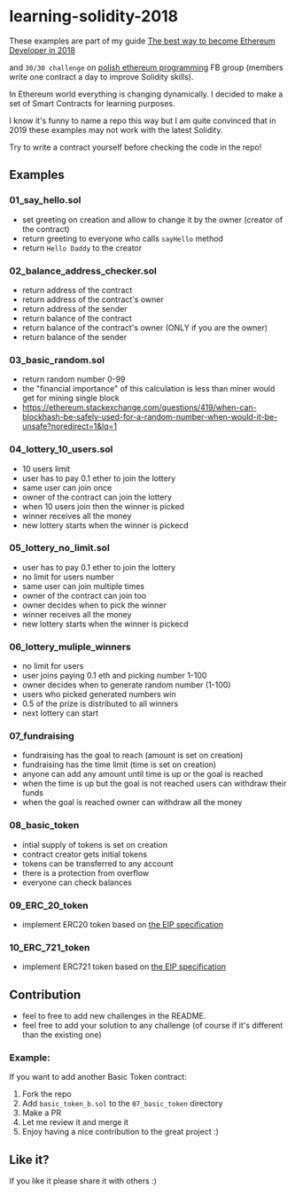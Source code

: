# learning-solidity-2018

These examples are part of my guide [The best way to become Ethereum Developer in 2018](https://medium.com/@pbrudny/the-best-way-to-become-ethereum-solidity-developer-in-2018-5606e54646e6)

and `30/30 challenge` on [polish ethereum programming](https://www.facebook.com/groups/531936723867447/?ref=bookmarks) FB group (members write one contract a day to improve Solidity skills).

In Ethereum world everything is changing dynamically.
I decided to make a set of Smart Contracts for learning purposes.

I know it's funny to name a repo this way but I am quite convinced that in 2019 these examples may not work with the latest Solidity.

Try to write a contract yourself before checking the code in the repo!

## Examples

### 01_say_hello.sol
* set greeting on creation and allow to change it by the owner (creator of the contract)
* return greeting to everyone who calls `sayHello` method
* return `Hello Daddy` to the creator

### 02_balance_address_checker.sol
* return address of the contract
* return address of the contract's owner
* return address of the sender
* return balance of the contract
* return balance of the contract's owner (ONLY if you are the owner)
* return balance of the sender

### 03_basic_random.sol
* return random number 0-99
* the "financial importance" of this calculation is less than miner would get for mining single block
* https://ethereum.stackexchange.com/questions/419/when-can-blockhash-be-safely-used-for-a-random-number-when-would-it-be-unsafe?noredirect=1&lq=1

### 04_lottery_10_users.sol
* 10 users limit
* user has to pay 0.1 ether to join the lottery
* same user can join once
* owner of the contract can join the lottery
* when 10 users join then the winner is picked
* winner receives all the money
* new lottery starts when the winner is pickecd

### 05_lottery_no_limit.sol
* user has to pay 0.1 ether to join the lottery
* no limit for users number   
* same user can join multiple times
* owner of the contract can join too
* owner decides when to pick the winner
* winner receives all the money
* new lottery starts when the winner is pickecd

### 06_lottery_muliple_winners
* no limit for users
* user joins paying 0.1 eth and picking number 1-100
* owner decides when to generate random number (1-100) 
* users who picked generated numbers win
* 0.5 of the prize is distributed to all winners
* next lottery can start 

### 07_fundraising
* fundraising has the goal to reach (amount is set on creation)
* fundraising has the time limit (time is set on creation)
* anyone can add any amount until time is up or the goal is reached
* when the time is up but the goal is not reached users can withdraw their funds
* when the goal is reached owner can withdraw all the money

### 08_basic_token
* intial supply of tokens is set on creation
* contract creator gets initial tokens
* tokens can be transferred to any account
* there is a protection from overflow
* everyone can check balances

### 09_ERC_20_token
* implement ERC20 token based on [the EIP specification]( https://github.com/ethereum/EIPs/blob/master/EIPS/eip-20.md)

### 10_ERC_721_token
* implement ERC721 token based on [the EIP specification]( https://github.com/ethereum/EIPs/blob/master/EIPS/eip-721.md)

## Contribution
* feel to free to add new challenges in the README.
* feel free to add your solution to any challenge (of course if it's different than the existing one)

### Example: 
If you want to add another Basic Token contract:
1. Fork the repo
2. Add `basic_token_b.sol` to the `07_basic_token` directory
3. Make a PR
4. Let me review it and merge it
5. Enjoy having a nice contribution to the great project :)

## Like it?
If you like it please share it with others :)


